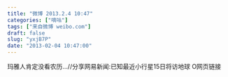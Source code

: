 ```yaml
---
title: "微博 2013.2.4 10:47"
categories: ["嘀咕"]
tags: ["来自微博 weibo.com"]
draft: false
slug: "yxjB7P"
date: "2013-02-04 10:47:00"
---
```


<p>玛雅人肯定没看农历…//分享网易新闻:已知最近小行星15日将访地球 O网页链接 ​​​​</p>
